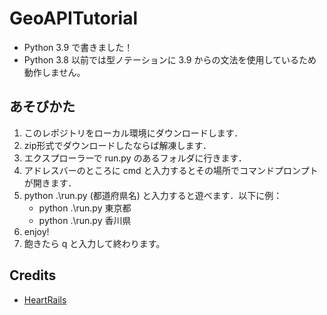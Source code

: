 # GeoAPITutorial

- Python 3.9 で書きました！
- Python 3.8 以前では型ノテーションに 3.9 からの文法を使用しているため動作しません。

## あそびかた

1. このレポジトリをローカル環境にダウンロードします．
2. zip形式でダウンロードしたならば解凍します．
3. エクスプローラーで run.py のあるフォルダに行きます．
4. アドレスバーのところに cmd と入力するとその場所でコマンドプロンプトが開きます．
5. python .\run.py (都道府県名) と入力すると遊べます．以下に例：
   - python .\run.py 東京都
   - python .\run.py 香川県
6. enjoy!
7. 飽きたら q と入力して終わります。

## Credits

- [HeartRails](http://geoapi.heartrails.com/api.html#)
